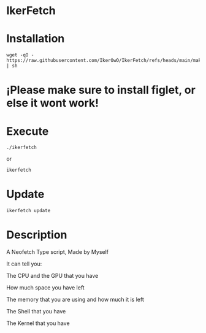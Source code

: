 # IkerFetch

# Installation
```
wget -qO - https://raw.githubusercontent.com/IkerOwO/IkerFetch/refs/heads/main/makeinstall | sh
```
# ¡Please make sure to install figlet, or else it wont work!

# Execute
```
./ikerfetch
```
or
```
ikerfetch
```

# Update
```
ikerfetch update
```
# Description
A Neofetch Type script, Made by Myself

It can tell you:

The CPU and the GPU that you have

How much space you have left

The memory that you are using and how much it is left

The Shell that you have

The Kernel that you have

